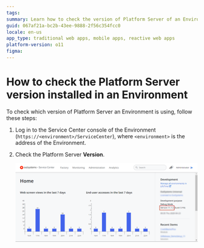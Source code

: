 ```yaml
---
tags: 
summary: Learn how to check the version of Platform Server of an Environment.
guid: 067af21a-bc2b-43ee-9888-2f56c354fcc0
locale: en-us
app_type: traditional web apps, mobile apps, reactive web apps
platform-version: o11
figma:
---
```


# How to check the Platform Server version installed in an Environment

To check which version of Platform Server an Environment is using, follow these steps:

1. Log in to the Service Center console of the Environment (`https://<environment>/ServiceCenter`), where `<environment>` is the address of the Environment.

1. Check the Platform Server **Version**.

    ![Screenshot showing where to check the Platform Server version in the Service Center console](images/check-platform-server-version-sc.png "Service Center Platform Server Version")
